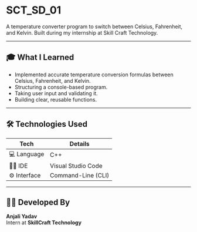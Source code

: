 # SCT_SD_01
A temperature converter program to switch between Celsius, Fahrenheit, and Kelvin. Built during my internship at Skill Craft Technology.

---

## 🎓 What I Learned

- Implemented accurate temperature conversion formulas between Celsius, Fahrenheit, and Kelvin.
- Structuring a console-based program.
- Taking user input and validating it.
- Building clear, reusable functions.

---

## 🛠️ Technologies Used
| Tech | Details |
|------|---------|
| 💻 Language | C++ |
| 🧑‍💻 IDE | Visual Studio Code |
| ⚙️ Interface | Command-Line (CLI) |

---

## 🧑‍💻 Developed By

**Anjali Yadav**  
Intern at **SkillCraft Technology**




